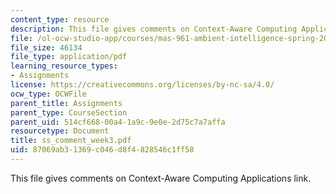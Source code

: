```yaml
---
content_type: resource
description: This file gives comments on Context-Aware Computing Applications link.
file: /ol-ocw-studio-app/courses/mas-961-ambient-intelligence-spring-2005/87069ab31369c046d8f4828546c1ff58_ss_comment_week3.pdf
file_size: 46134
file_type: application/pdf
learning_resource_types:
- Assignments
license: https://creativecommons.org/licenses/by-nc-sa/4.0/
ocw_type: OCWFile
parent_title: Assignments
parent_type: CourseSection
parent_uid: 514cf668-00a4-1a9c-9e0e-2d75c7a7affa
resourcetype: Document
title: ss_comment_week3.pdf
uid: 87069ab3-1369-c046-d8f4-828546c1ff58
---
```

This file gives comments on Context-Aware Computing Applications link.